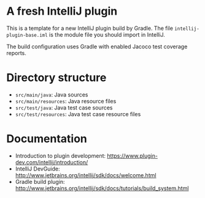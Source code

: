 # A fresh IntelliJ plugin

This is a template for a new IntelliJ plugin build by Gradle.
The file `intellij-plugin-base.iml` is the module file you should import in IntelliJ.

The build configuration uses Gradle with enabled Jacoco test coverage reports.

# Directory structure

- `src/main/java`: Java sources
- `src/main/resources`: Java resource files
- `src/test/java`: Java test case sources
- `src/test/resources`: Java test case resource files


# Documentation
- Introduction to plugin development: https://www.plugin-dev.com/intellij/introduction/
- IntelliJ DevGuide: http://www.jetbrains.org/intellij/sdk/docs/welcome.html
- Gradle build plugin: http://www.jetbrains.org/intellij/sdk/docs/tutorials/build_system.html

